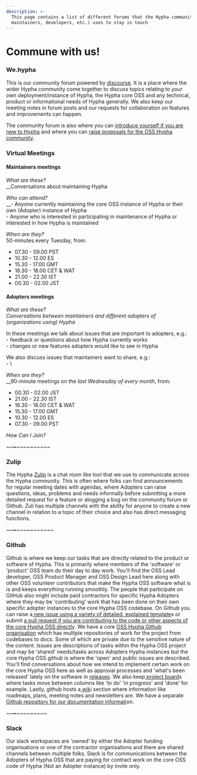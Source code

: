 ```yaml
---
description: >-
  This page contains a list of different forums that the Hypha community (users,
  maintainers, developers, etc.) uses to stay in touch
---
```


# Commune with us!

### We.hypha

This is our community forum powered by [discourse](https://www.discourse.org). It is a place where the wider Hypha community come together to discuss topics relating to your own deployment/instance of Hypha, the Hypha core OSS and any technical, product or informational needs of Hypha generally. We also keep our meeting notes in forum posts and our requests for collaboration on features and improvements can happen.

The community forum is also where you can [introduce yourself if you are new to Hypha](https://we.hypha.app/t/welcome-to-the-hypha-lounge/8/5) and where you can [raise proposals for the OSS Hypha community](https://we.hypha.app/t/sociocracy-proposal-framework/171).



### Virtual Meetings

#### Maintainers meetings

_What are these?_\
__Conversations about maintaining Hypha

_Who can attend?_\
__- Anyone currently maintaining the core OSS instance of Hypha or their own (Adopter) instance of Hypha\
\- Anyone who is interested in participating in maintenance of Hypha or interested in how Hypha is maintained

_When are they?_\
50-minutes every Tuesday, from:

* 07.30 - 09.00 PST
* 10.30 - 12.00 ES
* 15.30 - 17.00 GMT
* 16.30 - 18.00 CET & WAT
* 21.00 - 22.30 IST
* 00.30 - 02.00 JST

#### Adopters meetings

_What are these?_\
_Conversations between maintainers and different adopters of (organizations using) Hypha_

In these meetings we talk about issues that are important to adopters, e.g.:\
&#x20;\- feedback or questions about how Hypha currently works\
&#x20;\- changes or new features adopters would like to see in Hypha

We also discuss issues that maintainers want to share, e.g.:\
&#x20;\- \


_When are they?_\
__90-minute meetings on the _last Wednesday of every month_, from:

* 00.30 - 02.00 JST
* 21.00 - 22.30 IST
* 16.30 - 18.00 CET & WAT
* 15.30 - 17.00 GMT
* 10.30 - 12.00 ES
* 07.30 - 09.00 PST

_How Can I Join?_&#x20;

\~\~~~\~~~\~\~\~\~\~\~\~\~\~\~

### Zulip

The Hypha [Zulip](https://zulip.com) is a chat room like tool that we use to communicate across the Hypha community. This is often where folks can find announcements for regular meeting dates with agendas, where Adopters can raise questions, ideas, problems and needs informally before submitting a more detailed request for a feature or alogging a bug on the community forum or Github. Zuli has multiple channels with the ability for anyone to create a new channel in relation to a topic of their choice and also has direct messaging functions.

\~\~~~\~~~\~\~\~\~\~\~\~\~\~\~\~

### Github

Github is where we keep our tasks that are directly related to the product or software of Hypha. This is primarily where members of the 'software' or 'product' OSS team do their day to day work. You'll find the OSS Lead developer, OSS Product Manager and OSS Design Lead here along with other OSS volunteer contributors that make the Hypha OSS software what is is and keeps everything running smoothly. The people that participate on GitHub also might include paid contractors for specific Hypha Adopters where they may be 'contributing' work that has been done on their own specific adopter instances to the core Hypha OSS codebase. On Github you can raise a[ ](https://github.com/HyphaApp/hypha/issues/new/choose)[new issue using a variety of detailed, explained template](https://github.com/HyphaApp/hypha/issues/new/choose)s or submit [a](https://github.com/HyphaApp/hypha/compare)[ pull request if you are contributing to the code or other aspects of the core Hypha OSS directl](https://github.com/HyphaApp/hypha/compare)y. We have a core [OSS Hypha Github organisation](https://github.com/HyphaApp) which has multiple repositories of work for the project from codebases to docs. Some of which are private due to the sensitive nature of the content. Issues are descriptions of tasks within the Hypha OSS project and may be 'shared' needs/tasks across Adopters Hypha instances but the core Hypha OSS github is where the 'open' and public issues are described. You'll find conversations about how we intend to implement certain work on the core Hypha OSS here as well as approval processes and 'what's been released' lately on the software in [releases](https://github.com/HyphaApp/hypha/releases). We also keep[ ](https://github.com/HyphaApp/hypha/projects)[project board](https://github.com/HyphaApp/hypha/projects)s where tasks move between columns like 'to do' 'in progress' and 'done' for example. Lastly, github hosts a[ ](https://github.com/HyphaApp/hypha/wiki)[wik](https://github.com/HyphaApp/hypha/wiki)i section where information like roadmaps, plans, meeting notes and newsletters are. We have a separate[ ](https://github.com/HyphaApp/hypha-docs)[Github repository for our documentation informati](https://github.com/HyphaApp/hypha-docs)on.

\~\~~~\~~~\~\~\~\~\~\~\~\~\~

### Slack

Our slack workspaces are 'owned' by either the Adopter funding organisations or one of the contractor organisations and there are shared channels between multiple folks. Slack is for communications between the Adopters of Hypha OSS that are paying for contract work on the core OSS code of Hypha (Not an Adopter instance) by invite only.
